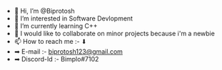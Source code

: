 - 👋 Hi, I’m @Biprotosh
- 👀 I’m interested in Software Devlopment
- 🌱 I’m currently learning C++
- 💞️ I would like to collaborate on minor projects because i'm a newbie
- 📫 How to reach me :- ⬇
- ➡ E-mail :- biprotosh123@gmail.com  
- ➡ Discord-Id :- Bimplo#7102
<!---
Biprotosh/Biprotosh is a ✨ special ✨ repository because its `README.md` (this file) appears on your GitHub profile.
You can click the Preview link to take a look at your changes.
--->
